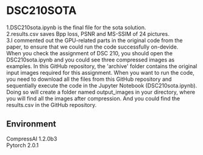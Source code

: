 # DSC210SOTA
1.DSC210sota.ipynb is the final file for the sota solution.  
2.results.csv saves Bpp loss, PSNR and MS-SSIM of 24 pictures.  
3.I commented out the GPU-related parts in the original code from the paper, to ensure that we could run the code successfully on-devide.  
When you check the assignment of DSC 210, you should open the DSC210sota.ipynb and you could see three compressed images as examples. In this GitHub repository, the 'archive' folder contains the original input images required for this assignment. When you want to run the code, you need to download all the files from this GitHub repository and sequentially execute the code in the Jupyter Notebook (DSC210sota.ipynb). Doing so will create a folder named output_images in your directory, where you will find all the images after compression. And you could find the results.csv in the GitHub repository.  

## Environment
CompressAI 1.2.0b3  
Pytorch 2.0.1
